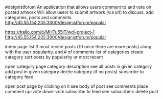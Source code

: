 #deignistforum
An application that allows users comment to and vote on posted artwork
Will allow users to submit artwork (via url) to discuss, add categories, posts and comments.
http://45.55.154.205:3000/designistforum/popular

https://trello.com/b/MHTu55iT/wdi-project-1
http://45.55.154.205:3000/designistforum/popular

index page
	list 3 most recent posts (10 once there are more posts)
	along with the user popularity, and # of comments
	list of categories
	create category
	sort posts by popularity or most recent


open category page
	category description
	see all posts in given category
	add post in given category
	delete category (if no posts)
	subscribe to category feed


open post page
	by clicking on it
	see body of post
	see comments
	place comment
	up-vote
	down-vote
	subscribe to feed
	see subscribers
	delete post